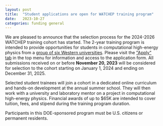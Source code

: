 ```yaml
---
layout: post
title:  "Student applications are open for WATCHEP training program"
date:   2023-10-27
categories: funding general
---
```


We are pleased to announce that the selection process for the 2024-2026 WATCHEP training cohort has started.
The 2-year training program is intended to provide opportunities for students in computational high-energy physics from a [group of six Western universities](\about).
Please visit the ["Apply" tab](/apply) in the top menu for information and access to the application form.
All submissions received on or before **November 20, 2023** will be considered for selection to the cohort starting on January 1, 2024 and ending on December 31, 2025.

Selected student trainees will join a cohort in a dedicated online curriculum and hands-on development at the annual summer school.
They will then work with a university and laboratory mentor on a project in computational high-energy physics.
Financial awards of up to $65K are intended to cover tuition, fees, and stipend during the training program duration.

Participants in this DOE-sponsored program must be U.S. citizens or permanent residents.
